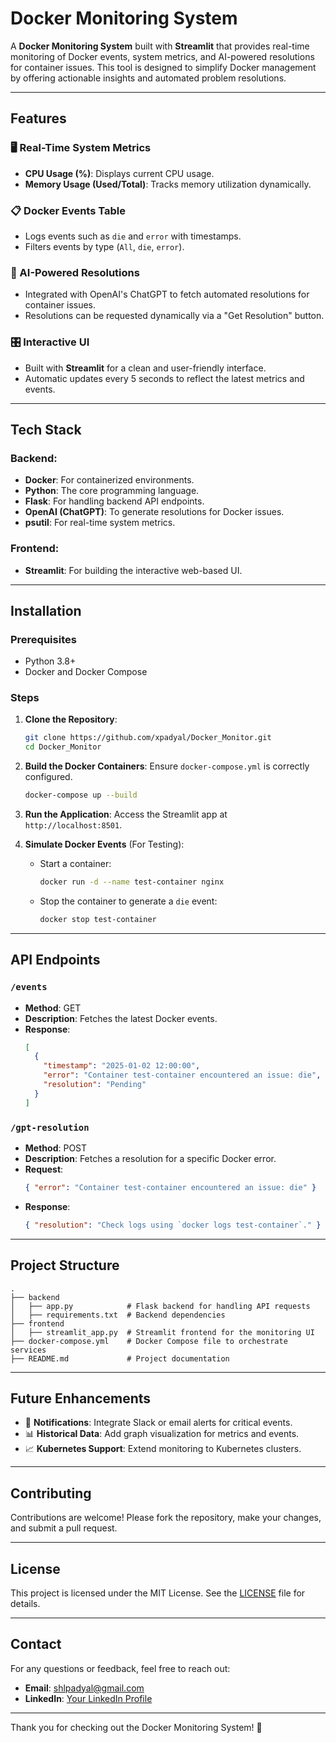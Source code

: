 # Docker Monitoring System

A **Docker Monitoring System** built with **Streamlit** that provides real-time monitoring of Docker events, system metrics, and AI-powered resolutions for container issues. This tool is designed to simplify Docker management by offering actionable insights and automated problem resolutions.

---

## Features

### 🖥️ Real-Time System Metrics
- **CPU Usage (%)**: Displays current CPU usage.
- **Memory Usage (Used/Total)**: Tracks memory utilization dynamically.

### 📋 Docker Events Table
- Logs events such as `die` and `error` with timestamps.
- Filters events by type (`All`, `die`, `error`).

### 🤖 AI-Powered Resolutions
- Integrated with OpenAI's ChatGPT to fetch automated resolutions for container issues.
- Resolutions can be requested dynamically via a "Get Resolution" button.

### 🎛️ Interactive UI
- Built with **Streamlit** for a clean and user-friendly interface.
- Automatic updates every 5 seconds to reflect the latest metrics and events.

---

## Tech Stack

### Backend:
- **Docker**: For containerized environments.
- **Python**: The core programming language.
- **Flask**: For handling backend API endpoints.
- **OpenAI (ChatGPT)**: To generate resolutions for Docker issues.
- **psutil**: For real-time system metrics.

### Frontend:
- **Streamlit**: For building the interactive web-based UI.

---

## Installation

### Prerequisites
- Python 3.8+
- Docker and Docker Compose

### Steps

1. **Clone the Repository**:
   ```bash
   git clone https://github.com/xpadyal/Docker_Monitor.git
   cd Docker_Monitor
   ```

2. **Build the Docker Containers**:
   Ensure `docker-compose.yml` is correctly configured.
   ```bash
   docker-compose up --build
   ```

3. **Run the Application**:
   Access the Streamlit app at `http://localhost:8501`.

4. **Simulate Docker Events** (For Testing):
   - Start a container:
     ```bash
     docker run -d --name test-container nginx
     ```
   - Stop the container to generate a `die` event:
     ```bash
     docker stop test-container
     ```

---

## API Endpoints

### `/events`
- **Method**: GET
- **Description**: Fetches the latest Docker events.
- **Response**:
  ```json
  [
    {
      "timestamp": "2025-01-02 12:00:00",
      "error": "Container test-container encountered an issue: die",
      "resolution": "Pending"
    }
  ]
  ```

### `/gpt-resolution`
- **Method**: POST
- **Description**: Fetches a resolution for a specific Docker error.
- **Request**:
  ```json
  { "error": "Container test-container encountered an issue: die" }
  ```
- **Response**:
  ```json
  { "resolution": "Check logs using `docker logs test-container`." }
  ```

---

## Project Structure

```plaintext
.
├── backend
│   ├── app.py            # Flask backend for handling API requests
│   ├── requirements.txt  # Backend dependencies
├── frontend
│   ├── streamlit_app.py  # Streamlit frontend for the monitoring UI
├── docker-compose.yml    # Docker Compose file to orchestrate services
├── README.md             # Project documentation
```

---

## Future Enhancements

- 🚨 **Notifications**: Integrate Slack or email alerts for critical events.
- 📊 **Historical Data**: Add graph visualization for metrics and events.
- 📈 **Kubernetes Support**: Extend monitoring to Kubernetes clusters.

---

## Contributing

Contributions are welcome! Please fork the repository, make your changes, and submit a pull request.

---

## License

This project is licensed under the MIT License. See the [LICENSE](LICENSE) file for details.

---

## Contact

For any questions or feedback, feel free to reach out:
- **Email**: shlpadyal@gmail.com
- **LinkedIn**: [Your LinkedIn Profile](https://linkedin.com/in/sahil-padyal)

---

Thank you for checking out the Docker Monitoring System! 🚀
